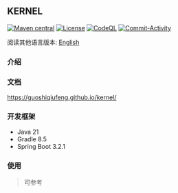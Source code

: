 ## KERNEL

[![Maven central](https://img.shields.io/maven-central/v/io.github.guoshiqiufeng/kernel.svg?style=flat-square)](https://search.maven.org/search?q=g:io.github.guoshiqiufeng%20AND%20a:kernel)
[![License](https://img.shields.io/:license-apache-brightgreen.svg?style=flat-square)](http://www.apache.org/licenses/LICENSE-2.0.html)
[![CodeQL](https://github.com/guoshiqiufeng/kernel/actions/workflows/codeql.yml/badge.svg)](https://github.com/guoshiqiufeng/kernel/actions/workflows/codeql.yml)
[![Commit-Activity](https://img.shields.io/github/commit-activity/m/guoshiqiufeng/kernel)](https://github.com/guoshiqiufeng/kernel/graphs/commit-activity)

阅读其他语言版本: [English](README.md)

### 介绍

### 文档

https://guoshiqiufeng.github.io/kernel/

### 开发框架

- Java 21
- Gradle 8.5
- Spring Boot 3.2.1

### 使用

> 可参考  
